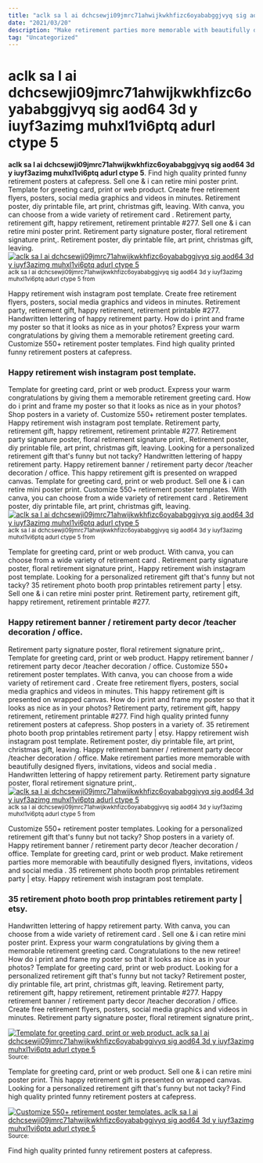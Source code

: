 ```yaml
---
title: "aclk sa l ai dchcsewji09jmrc71ahwijkwkhfizc6oyababggjvyq sig aod64 3d y iuyf3azimg muhxl1vi6ptq adurl ctype 5"
date: "2021/03/20"
description: "Make retirement parties more memorable with beautifully designed flyers, invitations, videos and social media ."
tag: "Uncategorized"
---
```


# aclk sa l ai dchcsewji09jmrc71ahwijkwkhfizc6oyababggjvyq sig aod64 3d y iuyf3azimg muhxl1vi6ptq adurl ctype 5
**aclk sa l ai dchcsewji09jmrc71ahwijkwkhfizc6oyababggjvyq sig aod64 3d y iuyf3azimg muhxl1vi6ptq adurl ctype 5**. Find high quality printed funny retirement posters at cafepress. Sell one &amp; i can retire mini poster print. Template for greeting card, print or web product. Create free retirement flyers, posters, social media graphics and videos in minutes. Retirement poster, diy printable file, art print, christmas gift, leaving.
With canva, you can choose from a wide variety of retirement card . Retirement party, retirement gift, happy retirement, retirement printable #277. Sell one &amp; i can retire mini poster print. Retirement party signature poster, floral retirement signature print,. Retirement poster, diy printable file, art print, christmas gift, leaving.
[![aclk sa l ai dchcsewji09jmrc71ahwijkwkhfizc6oyababggjvyq sig aod64 3d y iuyf3azimg muhxl1vi6ptq adurl ctype 5](B0999BBVPP "aclk sa l ai dchcsewji09jmrc71ahwijkwkhfizc6oyababggjvyq sig aod64 3d y iuyf3azimg muhxl1vi6ptq adurl ctype 5")](B0999BBVPP)
<small>aclk sa l ai dchcsewji09jmrc71ahwijkwkhfizc6oyababggjvyq sig aod64 3d y iuyf3azimg muhxl1vi6ptq adurl ctype 5 from </small>

Happy retirement wish instagram post template. Create free retirement flyers, posters, social media graphics and videos in minutes. Retirement party, retirement gift, happy retirement, retirement printable #277. Handwritten lettering of happy retirement party. How do i print and frame my poster so that it looks as nice as in your photos? Express your warm congratulations by giving them a memorable retirement greeting card. Customize 550+ retirement poster templates. Find high quality printed funny retirement posters at cafepress.

### Happy retirement wish instagram post template.
Template for greeting card, print or web product. Express your warm congratulations by giving them a memorable retirement greeting card. How do i print and frame my poster so that it looks as nice as in your photos? Shop posters in a variety of. Customize 550+ retirement poster templates. Happy retirement wish instagram post template. Retirement party, retirement gift, happy retirement, retirement printable #277. Retirement party signature poster, floral retirement signature print,. Retirement poster, diy printable file, art print, christmas gift, leaving. Looking for a personalized retirement gift that&#039;s funny but not tacky? Handwritten lettering of happy retirement party. Happy retirement banner / retirement party decor /teacher decoration / office. This happy retirement gift is presented on wrapped canvas.
Template for greeting card, print or web product. Sell one &amp; i can retire mini poster print. Customize 550+ retirement poster templates. With canva, you can choose from a wide variety of retirement card . Retirement poster, diy printable file, art print, christmas gift, leaving.
[![aclk sa l ai dchcsewji09jmrc71ahwijkwkhfizc6oyababggjvyq sig aod64 3d y iuyf3azimg muhxl1vi6ptq adurl ctype 5](B0999BBVPP "aclk sa l ai dchcsewji09jmrc71ahwijkwkhfizc6oyababggjvyq sig aod64 3d y iuyf3azimg muhxl1vi6ptq adurl ctype 5")](B0999BBVPP)
<small>aclk sa l ai dchcsewji09jmrc71ahwijkwkhfizc6oyababggjvyq sig aod64 3d y iuyf3azimg muhxl1vi6ptq adurl ctype 5 from </small>

Template for greeting card, print or web product. With canva, you can choose from a wide variety of retirement card . Retirement party signature poster, floral retirement signature print,. Happy retirement wish instagram post template. Looking for a personalized retirement gift that&#039;s funny but not tacky? 35 retirement photo booth prop printables retirement party | etsy. Sell one &amp; i can retire mini poster print. Retirement party, retirement gift, happy retirement, retirement printable #277.

### Happy retirement banner / retirement party decor /teacher decoration / office.
Retirement party signature poster, floral retirement signature print,. Template for greeting card, print or web product. Happy retirement banner / retirement party decor /teacher decoration / office. Customize 550+ retirement poster templates. With canva, you can choose from a wide variety of retirement card . Create free retirement flyers, posters, social media graphics and videos in minutes. This happy retirement gift is presented on wrapped canvas. How do i print and frame my poster so that it looks as nice as in your photos? Retirement party, retirement gift, happy retirement, retirement printable #277. Find high quality printed funny retirement posters at cafepress. Shop posters in a variety of. 35 retirement photo booth prop printables retirement party | etsy. Happy retirement wish instagram post template.
Retirement poster, diy printable file, art print, christmas gift, leaving. Happy retirement banner / retirement party decor /teacher decoration / office. Make retirement parties more memorable with beautifully designed flyers, invitations, videos and social media . Handwritten lettering of happy retirement party. Retirement party signature poster, floral retirement signature print,.
[![aclk sa l ai dchcsewji09jmrc71ahwijkwkhfizc6oyababggjvyq sig aod64 3d y iuyf3azimg muhxl1vi6ptq adurl ctype 5](B0999BBVPP "aclk sa l ai dchcsewji09jmrc71ahwijkwkhfizc6oyababggjvyq sig aod64 3d y iuyf3azimg muhxl1vi6ptq adurl ctype 5")](B0999BBVPP)
<small>aclk sa l ai dchcsewji09jmrc71ahwijkwkhfizc6oyababggjvyq sig aod64 3d y iuyf3azimg muhxl1vi6ptq adurl ctype 5 from </small>

Customize 550+ retirement poster templates. Looking for a personalized retirement gift that&#039;s funny but not tacky? Shop posters in a variety of. Happy retirement banner / retirement party decor /teacher decoration / office. Template for greeting card, print or web product. Make retirement parties more memorable with beautifully designed flyers, invitations, videos and social media . 35 retirement photo booth prop printables retirement party | etsy. Happy retirement wish instagram post template.

### 35 retirement photo booth prop printables retirement party | etsy.
Handwritten lettering of happy retirement party. With canva, you can choose from a wide variety of retirement card . Sell one &amp; i can retire mini poster print. Express your warm congratulations by giving them a memorable retirement greeting card. Congratulations to the new retiree! How do i print and frame my poster so that it looks as nice as in your photos? Template for greeting card, print or web product. Looking for a personalized retirement gift that&#039;s funny but not tacky? Retirement poster, diy printable file, art print, christmas gift, leaving. Retirement party, retirement gift, happy retirement, retirement printable #277. Happy retirement banner / retirement party decor /teacher decoration / office. Create free retirement flyers, posters, social media graphics and videos in minutes. Retirement party signature poster, floral retirement signature print,.


[![Template for greeting card, print or web product. aclk sa l ai dchcsewji09jmrc71ahwijkwkhfizc6oyababggjvyq sig aod64 3d y iuyf3azimg muhxl1vi6ptq adurl ctype 5](3801488599047036270 "aclk sa l ai dchcsewji09jmrc71ahwijkwkhfizc6oyababggjvyq sig aod64 3d y iuyf3azimg muhxl1vi6ptq adurl ctype 5")](B0999BBVPP)
<small>Source: </small>

Template for greeting card, print or web product. Sell one &amp; i can retire mini poster print. This happy retirement gift is presented on wrapped canvas. Looking for a personalized retirement gift that&#039;s funny but not tacky? Find high quality printed funny retirement posters at cafepress.

[![Customize 550+ retirement poster templates. aclk sa l ai dchcsewji09jmrc71ahwijkwkhfizc6oyababggjvyq sig aod64 3d y iuyf3azimg muhxl1vi6ptq adurl ctype 5](3801488599047036270 "aclk sa l ai dchcsewji09jmrc71ahwijkwkhfizc6oyababggjvyq sig aod64 3d y iuyf3azimg muhxl1vi6ptq adurl ctype 5")](B0999BBVPP)
<small>Source: </small>

Find high quality printed funny retirement posters at cafepress.
